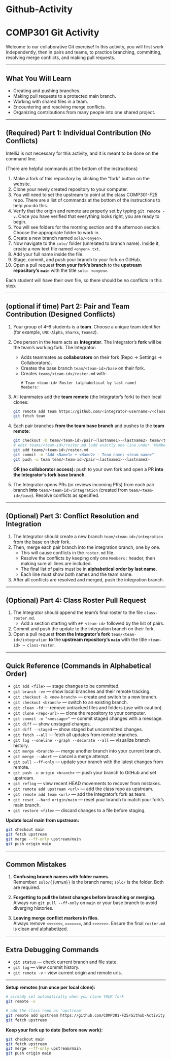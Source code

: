 # Github-Activity
# COMP301 Git Activity

Welcome to our collaborative Git exercise! In this activity, you will first work independently, then in pairs and teams, to practice branching, committing, resolving merge conflicts, and making pull requests.

---

## What You Will Learn

- Creating and pushing branches.  
- Making pull requests to a protected main branch.  
- Working with shared files in a team.  
- Encountering and resolving merge conflicts.  
- Organizing contributions from many people into one shared project.  

---

## (Required) Part 1: Individual Contribution (No Conflicts)

IntelliJ is not necessary for this activity, and it is meant to be done on the command line.  

(There are helpful commands at the bottom of the instructions)

1. Make a fork of this repository by clicking the "fork" button on the website.
2. Clone your newly created repository to your computer.
3. You will need to set the upstream to point at the class COMP301-F25 repo.  There are a list of commands at the bottom of the instructions to help you do this.
4. Verify that the origin and remote are properly set by typing `git remote -v`.  Once you have verified that everything looks right, you are ready to begin.
5. You will see folders for the morning section and the afternoon section. Choose the appropriate folder to work in.  
6. Create a new branch named `solo/<onyen>`.  
7. Now navigate to the `solo/` folder (unrelated to branch name). Inside it, create a new text file named `<onyen>.txt`.  
8. Add your full name inside the file.  
9. Stage, commit, and push your branch to your fork on GitHub.  
10. Open a pull request **from your fork’s branch** to the **upstream repository’s `main`** with the title `solo: <onyen>`.  

Each student will have their own file, so there should be no conflicts in this step.

---

## (optional if time) Part 2: Pair and Team Contribution (Designed Conflicts)

1. Your group of 4–6 students is a **team**. Choose a unique team identifier (for example, `UNC-Alpha`, `Sharks`, `Team42`).  

2. One person in the team acts as **Integrator**. The Integrator’s **fork** will be the team’s working fork. The Integrator:  
   - Adds teammates as **collaborators** on their fork (Repo → Settings → Collaborators).  
   - Creates the base branch `team/<team-id>/base` on their fork.  
   - Creates `teams/<team-id>/roster.md` with:  
     ```
     # Team <team-id> Roster (alphabetical by last name)
     Members:
     ```

3. All teammates add the **team remote** (the Integrator’s fork) to their local clones:  
   ```bash
   git remote add team https://github.com/<integrator-username>/<class-repo>.git
   git fetch team
   ```

4. Each pair branches **from the team base branch** and pushes to the **team remote**:  
   ```bash
   git checkout -b team/<team-id>/pair-<lastname1>-<lastname2> team/<team-id>/base
   # edit teams/<team-id>/roster.md (add exactly one line under 'Members:')
   git add teams/<team-id>/roster.md
   git commit -m "Add <Name1> + <Name2> — Team name: <team name>"
   git push -u team team/<team-id>/pair-<lastname1>-<lastname2>
   ```

   **OR (no collaborator access):** push to your own fork and open a PR **into the Integrator’s fork base branch**.

5. The Integrator opens PRs (or reviews incoming PRs) from each pair branch **into** `team/<team-id>/integration` (created from `team/<team-id>/base`). Resolve conflicts as specified.

---

## (Optional) Part 3: Conflict Resolution and Integration

1. The Integrator should create a new branch `team/<team-id>/integration` from the base on their fork.  
2. Then, merge each pair branch into the integration branch, one by one.  
   - This will cause conflicts in the `roster.md` file.  
   - Resolve the conflicts by keeping only one `Members:` header, then making sure all lines are included.  
   - The final list of pairs must be in **alphabetical order by last name**.  
   - Each line must show both names and the team name.  
3. After all conflicts are resolved and merged, push the integration branch.  

---

## (Optional) Part 4: Class Roster Pull Request

1. The Integrator should append the team’s final roster to the file `class-roster.md`.  
   - Add a section starting with `## <team-id>` followed by the list of pairs.  
2. Commit and push the update to the integration branch on their fork.  
3. Open a pull request **from the Integrator’s fork** `team/<team-id>/integration` **to** the **upstream repository’s `main`** with the title `<team-id> → class-roster`.  

---

## Quick Reference (Commands in Alphabetical Order)

- `git add <file>` — stage changes to be committed.  
- `git branch -vv` — show local branches and their remote tracking.  
- `git checkout -b <new-branch>` — create and switch to a new branch.  
- `git checkout <branch>` — switch to an existing branch.  
- `git clean -fd` — remove untracked files and folders (use with caution).  
- `git clone <repo-url>` — clone the repository to your computer.  
- `git commit -m "<message>"` — commit staged changes with a message.  
- `git diff` — show unstaged changes.  
- `git diff --staged` — show staged but uncommitted changes.  
- `git fetch --all` — fetch all updates from remote branches.  
- `git log --oneline --graph --decorate --all` — visualize branch history.  
- `git merge <branch>` — merge another branch into your current branch.  
- `git merge --abort` — cancel a merge attempt.  
- `git pull --ff-only` — update your branch with the latest changes from remote.  
- `git push -u origin <branch>` — push your branch to GitHub and set upstream.  
- `git reflog` — view recent HEAD movements to recover from mistakes.  
- `git remote add upstream <url>` — add the class repo as upstream.  
- `git remote add team <url>` — add the Integrator’s fork as team.  
- `git reset --hard origin/main` — reset your branch to match your fork’s main branch.  
- `git restore <file>` — discard changes to a file before staging.  

**Update local main from upstream:**
```bash
git checkout main
git fetch upstream
git merge --ff-only upstream/main
git push origin main
```

---

## Common Mistakes

1. **Confusing branch names with folder names.**  
Remember: `solo/{{ONYEN}}` is the branch name; `solo/` is the folder. Both are required.

2. **Forgetting to pull the latest changes before branching or merging.**  
Always run `git pull --ff-only` on `main` or your base branch to avoid diverging histories.

3. **Leaving merge conflict markers in files.**  
Always remove `<<<<<<<`, `=======`, and `>>>>>>>`. Ensure the final `roster.md` is clean and alphabetized.

---

## Extra Debugging Commands

- `git status` — check current branch and file state.  
- `git log` — view commit history.
- `git remote -v` - view current origin and remote urls.

---

**Setup remotes (run once per local clone):**
```bash
# already set automatically when you clone YOUR fork
git remote -v

# add the class repo as 'upstream'
git remote add upstream https://github.com/COMP301-F25/Github-Activity.git
git fetch upstream
```

**Keep your fork up to date (before new work):**
```bash
git checkout main
git fetch upstream
git merge --ff-only upstream/main
git push origin main
```
